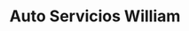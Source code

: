 ---
title: "Auto Servicios William"
url: /la-chorrera/auto-servicios-william/
shop: Autowerkstatt
---
